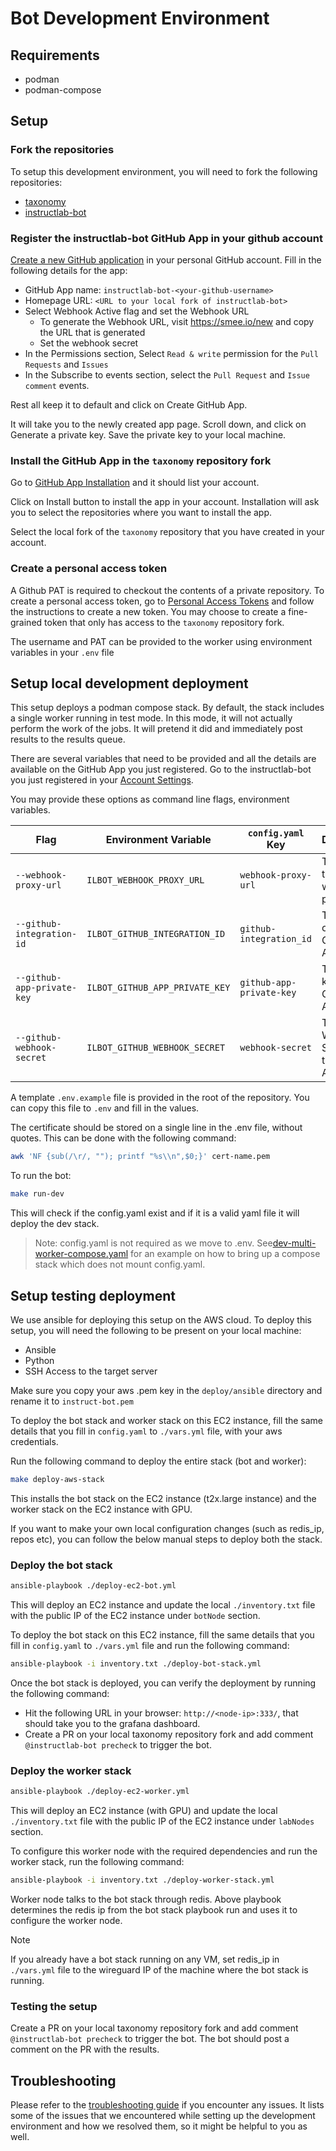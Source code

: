 # Bot Development Environment

## Requirements

- podman
- podman-compose

## Setup

### Fork the repositories

To setup this development environment, you will need to fork the following repositories:

- [taxonomy](https://github.com/instructlab/taxonomy)
- [instructlab-bot](https://github.com/instructlab/instructlab-bot)

### Register the instructlab-bot GitHub App in your github account

[Create a new GitHub application](https://github.com/settings/apps/new) in your personal GitHub account. Fill in the following details for the app:

- GitHub App name: `instructlab-bot-<your-github-username>`
- Homepage URL: `<URL to your local fork of instructlab-bot>`
- Select Webhook Active flag and set the Webhook URL
  - To generate the Webhook URL, visit <https://smee.io/new> and copy the URL that is generated
  - Set the webhook secret
- In the Permissions section, Select `Read & write` permission for the `Pull Requests` and `Issues`
- In the Subscribe to events section, select the `Pull Request` and `Issue comment` events.

Rest all keep it to default and click on Create GitHub App.

It will take you to the newly created app page. Scroll down, and click on Generate a private key. Save the private key to your local machine.

### Install the GitHub App in the `taxonomy` repository fork

Go to [GitHub App Installation](https://github.com/settings/apps/instructlab-bot-anil/installations) and it should list your account.

Click on Install button to install the app in your account. Installation will ask you to select the repositories where you want to install the app.

Select the local fork of the `taxonomy` repository that you have created in your account.

### Create a personal access token

A Github PAT is required to checkout the contents of a private repository. To create a personal access token, go to [Personal Access Tokens](https://docs.github.com/en/authentication/keeping-your-account-and-data-secure/managing-your-personal-access-tokens) and follow the instructions to create a new token.
You may choose to create a fine-grained token that only has access to the `taxonomy` repository fork.

The username and PAT can be provided to the worker using environment variables in your `.env` file

## Setup local development deployment

This setup deploys a podman compose stack. By default, the stack includes a single worker running in test mode. In this mode, it will not actually perform the work of the jobs. It will pretend it did and immediately post results to the results queue.

There are several variables that need to be provided and all the details are available on the GitHub App you just registered. Go to the instructlab-bot you just registered in your [Account Settings](https://github.com/settings/apps).

You may provide these options as command line flags, environment variables.

| Flag | Environment Variable | `config.yaml` Key | Description |
| ---- | -------------------- | ----------------- | ----------- |
| `--webhook-proxy-url` | `ILBOT_WEBHOOK_PROXY_URL` | `webhook-proxy-url` | The URL of the webhook proxy. |
| `--github-integration-id` | `ILBOT_GITHUB_INTEGRATION_ID` | `github-integration_id` | The App ID of the GitHub App. |
| `--github-app-private-key` | `ILBOT_GITHUB_APP_PRIVATE_KEY` | `github-app-private-key` | The private key of the GitHub App. |
| `--github-webhook-secret` | `ILBOT_GITHUB_WEBHOOK_SECRET` | `webhook-secret` | The Webhook Secret of the GitHub App. |

A template `.env.example` file is provided in the root of the repository. You can copy this file to `.env` and fill in the values.

The certificate should be stored on a single line in the .env file, without quotes.
This can be done with the following command:

```bash
awk 'NF {sub(/\r/, ""); printf "%s\\n",$0;}' cert-name.pem
```

To run the bot:

```bash
make run-dev
```

This will check if the config.yaml exist and if it is a valid yaml file it will deploy the dev stack.

>Note: config.yaml is not required as we move to .env. See[dev-multi-worker-compose.yaml](../deploy/compose/dev-multi-worker-compose.yaml) for an example on how to bring up a compose stack which does not mount config.yaml.

## Setup testing deployment

We use ansible for deploying this setup on the AWS cloud. To deploy this setup, you will need the following to be present on your local machine:

- Ansible
- Python
- SSH Access to the target server

Make sure you copy your aws .pem key in the `deploy/ansible` directory and rename it to `instruct-bot.pem`

To deploy the bot stack and worker stack on this EC2 instance, fill the same details that you fill in `config.yaml` to `./vars.yml` file, with your aws credentials.

Run the following command to deploy the entire stack (bot and worker):

```bash
make deploy-aws-stack
```

This installs the bot stack on the EC2 instance (t2x.large instance) and the worker stack on the EC2 instance with GPU.

If you want to make your own local configuration changes (such as redis_ip, repos etc), you can follow the below manual steps to deploy both the stack.

### Deploy the bot stack

```bash
ansible-playbook ./deploy-ec2-bot.yml
```

This will deploy an EC2 instance and update the local `./inventory.txt` file with the public IP of the EC2 instance under `botNode` section.

To deploy the bot stack on this EC2 instance, fill the same details that you fill in `config.yaml` to `./vars.yml` file and run the following command:

```bash
ansible-playbook -i inventory.txt ./deploy-bot-stack.yml
```

Once the bot stack is deployed, you can verify the deployment by running the following command:

- Hit the following URL in your browser: `http://<node-ip>:333/`, that should take you to the grafana dashboard.
- Create a PR on your local taxonomy repository fork and add comment `@instructlab-bot precheck` to trigger the bot.

### Deploy the worker stack

```bash
ansible-playbook ./deploy-ec2-worker.yml
```

This will deploy an EC2 instance (with GPU) and update the local `./inventory.txt` file with the public IP of the EC2 instance under `labNodes` section.

To configure this worker node with the required dependencies and run the worker stack, run the following command:

```bash
ansible-playbook -i inventory.txt ./deploy-worker-stack.yml
```

Worker node talks to the bot stack through redis. Above playbook determines the redis ip from the bot stack playbook run and uses it to configure the worker node.

> [!NOTE]
> If you already have a bot stack running on any VM, set redis_ip in `./vars.yml` file to the wireguard IP of the machine where the bot stack is running.

### Testing the setup

Create a PR on your local taxonomy repository fork and add comment `@instructlab-bot precheck` to trigger the bot. The bot should post a comment on the PR with the results.

## Troubleshooting

Please refer to the [troubleshooting guide](troubleshooting.md) if you encounter any issues. It lists some of the issues that we encountered while setting up the development environment and how we resolved them, so it might be helpful to you as well.
